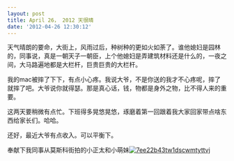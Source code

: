 ```yaml
---
layout: post
title: April 26， 2012 天很晴
date: '2012-04-26 12:30:12'
---
```



 天气晴朗的要命，大街上，风雨过后，种树种的更如火如荼了。谁他媳妇是园林的，同事说，真是一朝天子一朝臣，上个他媳妇是弄建筑材料还是什么的，一夜之间，大马路遍地都是大栏杆，巨贵巨贵的大栏杆。

 我的mac被摔了下下，有点小心疼。我说大爷，不是你送的我才不心疼呢，摔了就摔了吧。大爷说你就得瑟。那是真心话，钱，物都是身外之物，比不得人来的重要。

 这两天要稍微有点忙。下班得多晃悠晃悠，琢磨着第一回跟着我大家回家带点啥东西给家长们。哈哈。

 还好，最近大爷有点收入。可以平衡下。

 奉献下我同事从莫斯科街拍的小正太和小萌妹[![](http://abby.beta4better.me/wp-content/uploads/2012/04/7ee22b43tw1dscwmtyttvj2-300x300.jpg "7ee22b43tw1dscwmtyttvj")](http://abby.beta4better.me/wp-content/uploads/2012/04/7ee22b43tw1dscwmtyttvj2.jpg)


